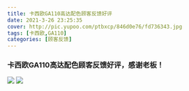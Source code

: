 ```yaml
---
title: 卡西欧GA110高达配色顾客反馈好评
date: 2021-3-26 23:25:35
cover: http://pic.yupoo.com/ptbxcp/846d0e76/fd736343.jpg
tags: [卡西欧,GA110]
categories: [顾客反馈]
---
```


###  卡西欧GA110高达配色顾客反馈好评，感谢老板！
![](http://pic.yupoo.com/ptbxcp/dfc976d4/10ed242f.jpg)
![](http://pic.yupoo.com/ptbxcp/846d0e76/fd736343.jpg)
